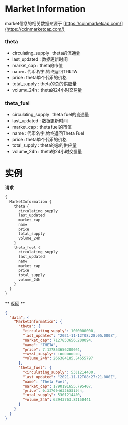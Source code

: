 # Market Information
market信息的相关数据来源于 [https://coinmarketcap.com/](https://coinmarketcap.com/)
### theta
* circulating_supply : theta的流通量
* last_updated : 数据更新时间
* market_cap : theta的市值
* name : 代币名字,始终返回THETA
* price : theta单个代币的价格
* total_supply : theta的总的供应量
* volume_24h : theta的24小时交易量

### theta_fuel
* circulating_supply : theta fuel的流通量
* last_updated : 数据更新时间
* market_cap : theta fuel的市值
* name : 代币名字,始终返回Theta Fuel
* price : theta单个代币的价格
* total_supply : theta的总的供应量
* volume_24h : theta的24小时交易量

# 实例
**请求**
```graphql
{
  MarketInformation {
    theta {
      circulating_supply
      last_updated
      market_cap
      name
      price
      total_supply
      volume_24h
    }
    theta_fuel {
      circulating_supply
      last_updated
      name
      market_cap
      price
      total_supply
      volume_24h
    }
  }
}
```
** 返回 **
```json
{
  "data": {
    "MarketInformation": {
      "theta": {
        "circulating_supply": 1000000000,
        "last_updated": "2021-11-12T08:28:05.000Z",
        "market_cap": 7127853656.200094,
        "name": "THETA",
        "price": 7.127853656200094,
        "total_supply": 1000000000,
        "volume_24h": 266384185.84655797
      },
      "theta_fuel": {
        "circulating_supply": 5301214400,
        "last_updated": "2021-11-12T08:27:21.000Z",
        "name": "Theta Fuel",
        "market_cap": 1790191655.795407,
        "price": 0.3376946338551044,
        "total_supply": 5301214400,
        "volume_24h": 63943763.81150441
      }
    }
  }
}
```